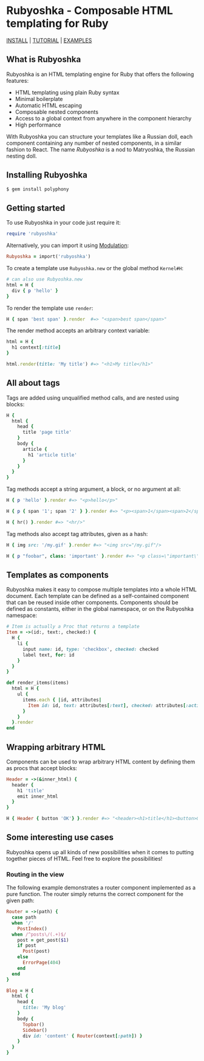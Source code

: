# Rubyoshka - Composable HTML templating for Ruby

[INSTALL](#installing-rubyoshka) |
[TUTORIAL](#getting-started) |
[EXAMPLES](examples)

## What is Rubyoshka

Rubyoshka is an HTML templating engine for Ruby that offers the following
features:

- HTML templating using plain Ruby syntax
- Minimal boilerplate
- Automatic HTML escaping
- Composable nested components
- Access to a global context from anywhere in the component hierarchy
- High performance

With Rubyoshka you can structure your templates like a Russian doll, each
component containing any number of nested components, in a similar fashion to
React. The name *Rubyoshka* is a nod to Matryoshka, the Russian nesting doll.

## Installing Rubyoshka

```bash
$ gem install polyphony
```

## Getting started

To use Rubyoshka in your code just require it:

```ruby
require 'rubyoshka'
```

Alternatively, you can import it using [Modulation](https://github.com/digital-fabric/modulation):

```ruby
Rubyoshka = import('rubyoshka')
```

To create a template use `Rubyoshka.new` or the global method `Kernel#H`:

```ruby
# can also use Rubyoshka.new
html = H {
  div { p 'hello' }
}
```

To render the template use `render`:

```ruby
H { span 'best span' }.render  #=> "<span>best span</span>"
```

The render method accepts an arbitrary context variable:

```ruby
html = H {
  h1 context[:title]
}

html.render(title: 'My title') #=> "<h1>My title</h1>"
```

## All about tags

Tags are added using unqualified method calls, and are nested using blocks:

```ruby
H {
  html {
    head {
      title 'page title'
    }
    body {
      article {
        h1 'article title'
      }
    }
  }
}
```

Tag methods accept a string argument, a block, or no argument at all:

```ruby
H { p 'hello' }.render #=> "<p>hello</p>"

H { p { span '1'; span '2' } }.render #=> "<p><span>1</span><span>2</span></p>"

H { hr() }.render #=> "<hr/>"
```

Tag methods also accept tag attributes, given as a hash:

```ruby
H { img src: '/my.gif' }.render #=> "<img src="/my.gif"/>

H { p "foobar", class: 'important' }.render #=> "<p class=\"important\">foobar</p>"
```

## Templates as components

Rubyoshka makes it easy to compose multiple templates into a whole HTML
document. Each template can be defined as a self-contained component that can
be reused inside other components. Components should be defined as constants,
either in the global namespace, or on the Rubyoshka namespace:

```ruby
# Item is actually a Proc that returns a template
Item = ->(id:, text:, checked:) {
  H {
    li {
      input name: id, type: 'checkbox', checked: checked
      label text, for: id
    }
  }
}

def render_items(items)
  html = H {
    ul {
      items.each { |id, attributes|
        Item id: id, text: attributes[:text], checked: attributes[:active]
      }
    }
  }.render
end
```

## Wrapping arbitrary HTML

Components can be used to wrap arbitrary HTML content by defining them as procs
that accept blocks:

```ruby
Header = ->(&inner_html) {
  header {
    h1 'title'
    emit inner_html
  }
}

H { Header { button 'OK'} }.render #=> "<header><h1>title</h1><button>OK</button></header>"
```

## Some interesting use cases

Rubyoshka opens up all kinds of new possibilities when it comes to putting
together pieces of HTML. Feel free to explore the possibilities!

### Routing in the view

The following example demonstrates a router component implemented as a pure
function. The router simply returns the correct component for the given path:

```ruby
Router = ->(path) {
  case path
  when '/'
    PostIndex()
  when /^posts\/(.+)$/
    post = get_post($1)
    if post
      Post(post)
    else
      ErrorPage(404)
    end
  end
}

Blog = H {
  html {
    head {
      title: 'My blog'
    }
    body {
      Topbar()
      Sidebar()
      div id: 'content' { Router(context[:path]) }
    }
  }
}
```